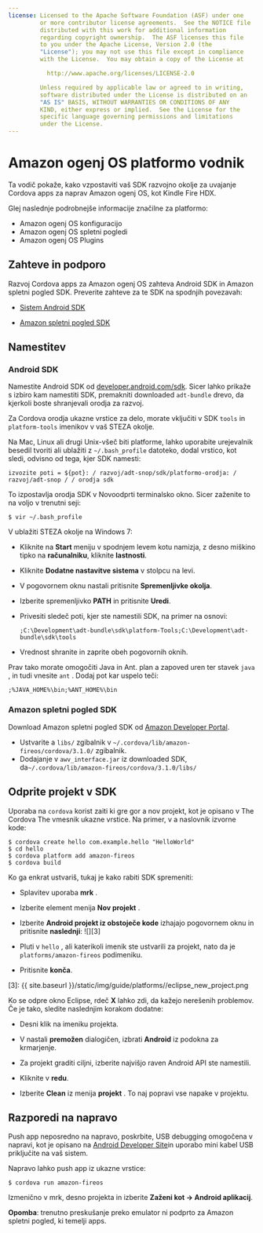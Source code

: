 ```yaml
---
license: Licensed to the Apache Software Foundation (ASF) under one
         or more contributor license agreements.  See the NOTICE file
         distributed with this work for additional information
         regarding copyright ownership.  The ASF licenses this file
         to you under the Apache License, Version 2.0 (the
         "License"); you may not use this file except in compliance
         with the License.  You may obtain a copy of the License at

           http://www.apache.org/licenses/LICENSE-2.0

         Unless required by applicable law or agreed to in writing,
         software distributed under the License is distributed on an
         "AS IS" BASIS, WITHOUT WARRANTIES OR CONDITIONS OF ANY
         KIND, either express or implied.  See the License for the
         specific language governing permissions and limitations
         under the License.
---
```


# Amazon ogenj OS platformo vodnik

Ta vodič pokaže, kako vzpostaviti vaš SDK razvojno okolje za uvajanje Cordova apps za naprav Amazon ogenj OS, kot Kindle Fire HDX.

Glej naslednje podrobnejše informacije značilne za platformo:

*   Amazon ogenj OS konfiguracijo
*   Amazon ogenj OS spletni pogledi
*   Amazon ogenj OS Plugins

## Zahteve in podporo

Razvoj Cordova apps za Amazon ogenj OS zahteva Android SDK in Amazon spletni pogled SDK. Preverite zahteve za te SDK na spodnjih povezavah:

*   [Sistem Android SDK][1]

*   [Amazon spletni pogled SDK][2]

 [1]: http://developer.android.com/sdk/
 [2]: https://developer.amazon.com/sdk/fire/IntegratingAWV.html#installawv

## Namestitev

### Android SDK

Namestite Android SDK od [developer.android.com/sdk][1]. Sicer lahko prikaže s izbiro kam namestiti SDK, premakniti downloaded `adt-bundle` drevo, da kjerkoli boste shranjevali orodja za razvoj.

Za Cordova orodja ukazne vrstice za delo, morate vključiti v SDK `tools` in `platform-tools` imenikov v vaš STEZA okolje.

Na Mac, Linux ali drugi Unix-všeč biti platforme, lahko uporabite urejevalnik besedil tvoriti ali ublažiti z `~/.bash_profile` datoteko, dodal vrstico, kot sledi, odvisno od tega, kjer SDK namesti:

    izvozite poti = ${pot}: / razvoj/adt-snop/sdk/platformo-orodja: / razvoj/adt-snop / / orodja sdk


To izpostavlja orodja SDK v Novoodprti terminalsko okno. Sicer zaženite to na voljo v trenutni seji:

    $ vir ~/.bash_profile


V ublažiti STEZA okolje na Windows 7:

*   Kliknite na **Start** meniju v spodnjem levem kotu namizja, z desno miškino tipko na **računalniku**, kliknite **lastnosti**.

*   Kliknite **Dodatne nastavitve sistema** v stolpcu na levi.

*   V pogovornem oknu nastali pritisnite **Spremenljivke okolja**.

*   Izberite spremenljivko **PATH** in pritisnite **Uredi**.

*   Privesiti sledeč poti, kjer ste namestili SDK, na primer na osnovi:

        ;C:\Development\adt-bundle\sdk\platform-Tools;C:\Development\adt-bundle\sdk\tools


*   Vrednost shranite in zaprite obeh pogovornih oknih.

Prav tako morate omogočiti Java in Ant. plan a zapoved uren ter stavek `java` , in tudi vnesite `ant` . Dodaj pot kar uspelo teči:

    ;%JAVA_HOME%\bin;%ANT_HOME%\bin


### Amazon spletni pogled SDK

Download Amazon spletni pogled SDK od [Amazon Developer Portal][2].

*   Ustvarite a `libs/` zgibalnik v `~/.cordova/lib/amazon-fireos/cordova/3.1.0/` zgibalnik.
*   Dodajanje v `awv_interface.jar` iz downloaded SDK, da`~/.cordova/lib/amazon-fireos/cordova/3.1.0/libs/`

## Odprite projekt v SDK

Uporaba na `cordova` korist zaiti ki gre gor a nov projekt, kot je opisano v The Cordova The vmesnik ukazne vrstice. Na primer, v a naslovnik izvorne kode:

    $ cordova create hello com.example.hello "HelloWorld"
    $ cd hello
    $ cordova platform add amazon-fireos
    $ cordova build


Ko ga enkrat ustvariš, tukaj je kako rabiti SDK spremeniti:

*   Splavitev uporaba **mrk** .

*   Izberite element menija **Nov projekt** .

*   Izberite **Android projekt iz obstoječe kode** izhajajo pogovornem oknu in pritisnite **naslednji**: ![][3]

*   Pluti v `hello` , ali katerikoli imenik ste ustvarili za projekt, nato da je `platforms/amazon-fireos` podimeniku.

*   Pritisnite **konča**.

 [3]: {{ site.baseurl }}/static/img/guide/platforms//eclipse_new_project.png

Ko se odpre okno Eclipse, rdeč **X** lahko zdi, da kažejo nerešenih problemov. Če je tako, sledite naslednjim korakom dodatne:

*   Desni klik na imeniku projekta.

*   V nastali **premožen** dialogičen, izbrati **Android** iz podokna za krmarjenje.

*   Za projekt graditi ciljni, izberite najvišjo raven Android API ste namestili.

*   Kliknite v **redu**.

*   Izberite **Clean** iz menija **projekt** . To naj popravi vse napake v projektu.

## Razporedi na napravo

Push app neposredno na napravo, poskrbite, USB debugging omogočena v napravi, kot je opisano na [Android Developer Site][4]in uporabo mini kabel USB priključite na vaš sistem.

 [4]: http://developer.android.com/tools/device.html

Napravo lahko push app iz ukazne vrstice:

    $ cordova run amazon-fireos


Izmenično v mrk, desno projekta in izberite **Zaženi kot → Android aplikacij**.

**Opomba**: trenutno preskušanje preko emulator ni podprto za Amazon spletni pogled, ki temelji apps.
